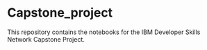 # Capstone_project

This repository contains the notebooks for the IBM Developer Skills Network Capstone Project. 
